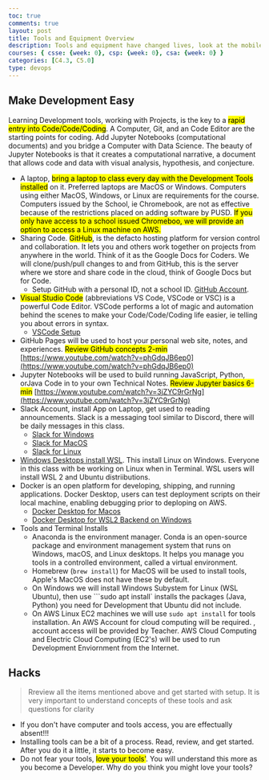 ```yaml
---
toc: true
comments: true
layout: post
title: Tools and Equipment Overview
description: Tools and equipment have changed lives, look at the mobile phone.  Tools, equipment, with the addition of coding can make you immensely more successful in any field.
courses: { csse: {week: 0}, csp: {week: 0}, csa: {week: 0} }
categories: [C4.3, C5.0]
type: devops
---
```


## Make Development Easy
Learning Development tools, working with Projects, is the key to a <mark>rapid entry into Code/Code/Coding</mark>.  A Computer, Git, and an Code Editor are the starting points for coding.  Add Jupyter Notebooks (computational documents) and you bridge a Computer with Data Science.  The beauty of Jupyter Notebooks is that it creates a computational narrative, a document that allows code and data with visual analysis, hypothesis, and conjecture.

- A laptop, <mark>bring a laptop to class every day with the Development Tools installed</mark> on it.  Preferred laptops are MacOS or Windows.  Computers using either MacOS, Windows, or Linux are requirements for the course.  Computers issued by the School, ie Chromebook, are not as effective because of the restrictions placed on adding software by PUSD.  <mark>If you only have access to a school issued Chromeboo, we will provide an option to access a Linux machine on AWS.</mark>
- Sharing Code. <mark>GitHub</mark>, is the defacto hosting platform for version control and collaboration. It lets you and others work together on projects from anywhere in the world.  Think of it as the Google Docs for Coders. We will clone/push/pull changes to and from GitHub, this is the server where we store and share code in the cloud, think of Google Docs but for Code.  
   - Setup GitHub with a personal ID, not a school ID.  [GitHub Account](https://docs.github.com/en/get-started/onboarding/getting-started-with-your-github-account).  
- <mark>Visual Studio Code</mark> (abbreviations VS Code, VSCode or VSC) is a powerful Code Editor.  VSCode performs a lot of magic and automation behind the scenes to make your Code/Code/Coding life easier, ie telling you about errors in syntax.
   - [VSCode Setup](https://code.visualstudio.com/learn/get-started/basics.)
- GitHub Pages will be used to host your personal web site, notes, and experiences. <mark>Review GitHub concepts 2-min</mark> [https://www.youtube.com/watch?v=phGdqJB6ep0](https://www.youtube.com/watch?v=phGdqJB6ep0)
- Jupyter Notebooks will be used to build running JavaScript, Python, orJava Code in to your own Technical Notes. <mark>Review Jupyter basics 6-min</mark> [https://www.youtube.com/watch?v=3jZYC9rGrNg](https://www.youtube.com/watch?v=3jZYC9rGrNg)
- Slack Account, install App on Laptop, get used to reading announcements. Slack is a messaging tool similar to Discord, there will be daily messages in this class.
    - [Slack for Windows](https://slack.com/downloads/windows)
    - [Slack for MacOS](https://slack.com/intl/en-in/downloads/mac)
    - [Slack for Linux](https://slack.com/intl/en-gb/downloads/linux)
- [Windows Desktops install WSL](https://learn.microsoft.com/en-us/windows/wsl/install).   This install Linux on Windows.  Everyone in this class with be working on Linux when in Terminal. WSL users will install WSL 2 and Ubuntu distriibutions.
- Docker is an open platform for developing, shipping, and running applications. Docker Desktop, users can test deployment scripts on their local machine, enabling debugging prior to deploping on AWS. 
    - [Docker Desktop for Macos](https://docs.docker.com/desktop/install/mac-install/)  
    - [Docker Desktop for WSL2 Backend on Windows](https://docs.docker.com/desktop/wsl/#:~:text=With%20Docker%20Desktop%20running%20on,to%20improve%20the%20resource%20consumption.)
- Tools and Terminal Installs
   - Anaconda is the environment manager.  Conda is an open-source package and environment management system that runs on Windows, macOS, and Linux desktops.  It helps you manage you tools in a controlled environment, called a virtual environment.
   - Homebrew (```brew install```) for MacOS will be used to install tools,  Apple's MacOS does not have these by default.
   - On Windows we will install Windows Subystem for Linux (WSL Ubuntu), then use ```sudo apt install` installs the packages (Java, Python) you need for Development that Ubuntu did not include.
   - On AWS Linux EC2 machines we will use ```sudo apt install``` for tools installation. An AWS Account for cloud computing will be required.  , account access will be provided by Teacher.  AWS Cloud Computing and Electric Cloud Computing (EC2's) will be used to run Development Enviornment from the Internet.

## Hacks
> Rreview all the items mentioned above and get started with setup.  It is very important to understand concepts of these tools and ask questions for clarity
- If you don't have computer and tools access, you are effectually absent!!!  
- Installing tools can be a bit of a process.  Read, review, and get started.  After you do it a little, it starts to become easy.
- Do not fear your tools, <mark>love your tools'</mark>.  You will understand this more as you become a Developer.  Why do you think you might love your tools?

